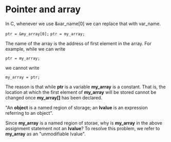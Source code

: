 # Pointer and array

In C, whenever we use &var_name[0] we can replace that with var_name.

`ptr = &my_array[0];`
`ptr = my_array;`


The name of the array is the address of first element in the array. For example, while we can write

`ptr = my_array;`

we cannot write

`my_array = ptr;`


The reason is that while **ptr** is a variable **my_array** is a constant. That is, the location at which the first element of **my_array** will be stored cannot be changed once **my_array[]** has been declared.

"An **object** is a named region of storage; an **lvalue** is an expression referring to an object".

Since **my_array** is a named region of storae, why is **my_array** in the above assignment statement not an **lvalue**? To resolve this problem, we refer to **my_array** as an "unmodifiable lvalue".

